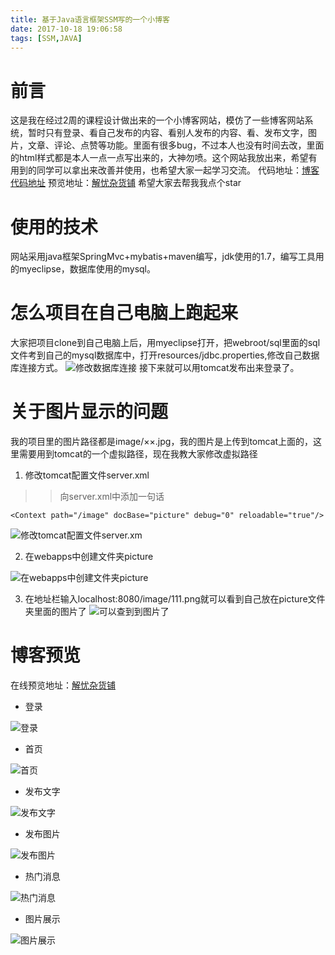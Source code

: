```yaml
---
title: 基于Java语言框架SSM写的一个小博客
date: 2017-10-18 19:06:58
tags: [SSM,JAVA]
---
```


# 前言

这是我在经过2周的课程设计做出来的一个小博客网站，模仿了一些博客网站系统，暂时只有登录、看自己发布的内容、看别人发布的内容、看、发布文字，图片，文章、评论、点赞等功能。里面有很多bug，不过本人也没有时间去改，里面的html样式都是本人一点一点写出来的，大神勿喷。这个网站我放出来，希望有用到的同学可以拿出来改善并使用，也希望大家一起学习交流。
代码地址：[博客代码地址][1]
预览地址：[解忧杂货铺][2]
希望大家去帮我我点个star

# 使用的技术
网站采用java框架SpringMvc+mybatis+maven编写，jdk使用的1.7，编写工具用的myeclipse，数据库使用的mysql。

# 怎么项目在自己电脑上跑起来
大家把项目clone到自己电脑上后，用myeclipse打开，把webroot/sql里面的sql文件考到自己的mysql数据库中，打开resources/jdbc.properties,修改自己数据库连接方式。
![修改数据库连接][3]
接下来就可以用tomcat发布出来登录了。

# 关于图片显示的问题

我的项目里的图片路径都是image/××.jpg，我的图片是上传到tomcat上面的，这里需要用到tomcat的一个虚拟路径，现在我教大家修改虚拟路径

 1. 修改tomcat配置文件server.xml
 
 >> 向server.xml中添加一句话
 ```
 <Context path="/image" docBase="picture" debug="0" reloadable="true"/>
 ```
 ![修改tomcat配置文件server.xm][4]
 
 2. 在webapps中创建文件夹picture

![在webapps中创建文件夹picture][5]

3. 在地址栏输入localhost:8080/image/111.png就可以看到自己放在picture文件夹里面的图片了
![可以查到到图片了][6]

# 博客预览


在线预览地址：[解忧杂货铺][2]

 - 登录

![登录][7]
 
 - 首页
 
![首页][8]

- 发布文字

![发布文字][9]

- 发布图片

![发布图片][10]

- 热门消息

![热门消息][11]

- 图片展示

![图片展示][12]


  [1]: https://github.com/xuzhongpeng/GriefGroceryStore
  [2]: http://xumeilin.imwork.net/module/jsp/index.jsp
  [3]: http://www.xuzhongpeng.top/images/SSM_BLOG/20171018191514.png
  [4]: http://www.xuzhongpeng.top/images/SSM_BLOG/20171018192153.png
  [5]: http://www.xuzhongpeng.top/images/SSM_BLOG/20171018192522.png
  [6]: http://www.xuzhongpeng.top/images/SSM_BLOG/20171018193122.png
  [7]: http://www.xuzhongpeng.top/images/SSM_BLOG/20171018194236.png
  [8]: http://www.xuzhongpeng.top/images/SSM_BLOG/20171018194310.png
  [9]: http://www.xuzhongpeng.top/images/SSM_BLOG/20171018194338.png
  [10]: http://www.xuzhongpeng.top/images/SSM_BLOG/20171018194432.png
  [11]: http://www.xuzhongpeng.top/images/SSM_BLOG/20171018194502.png
  [12]: http://www.xuzhongpeng.top/images/SSM_BLOG/20171018194614.png